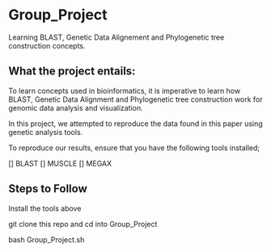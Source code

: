 # Group_Project

Learning BLAST, Genetic Data Alignement and Phylogenetic tree construction concepts.

## What the project entails:

To learn concepts used in bioinformatics, it is imperative to learn how BLAST, Genetic Data Alignment and Phylogenetic tree construction work for genomic data analysis and visualization.

In this project, we attempted to reproduce the data found in this paper using genetic analysis tools.

To reproduce our results, ensure that you have the following tools installed;

[] BLAST
[] MUSCLE
[] MEGAX

## Steps to Follow

Install the tools above

git clone this repo and cd into Group_Project

bash Group_Project.sh



